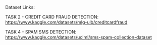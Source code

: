 Dataset Links:


TASK 2 - CREDIT CARD FRAUD DETECTION:
https://www.kaggle.com/datasets/mlg-ulb/creditcardfraud


TASK 4 - SPAM SMS DETECTION:
https://www.kaggle.com/datasets/uciml/sms-spam-collection-dataset


